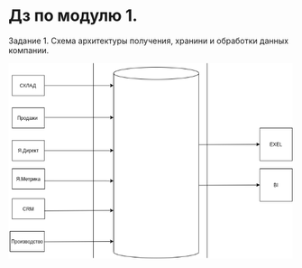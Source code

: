 # Дз по модулю 1.
Задание  1. Схема архитектуры  получения, хранини и обработки данных компании.

![Схема архитектуры  получения, хранения и обработки данных для компании](https://github.com/AlexFoxRus/DataLarn/blob/main/%D0%94%D0%AD-101/%D0%9C%D0%BE%D0%B4%D1%83%D0%BB%D1%8C-01/%D0%9F%D1%80%D0%B8%D0%BC%D0%B5%D1%80%20%D0%B0%D1%80%D1%85%D0%B8%D1%82%D0%B5%D0%BA%D1%82%D1%83%D1%80%D1%8B.png)
